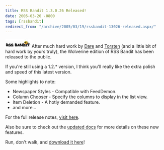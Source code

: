 ```yaml
---
title: RSS Bandit 1.3.0.26 Released!
date: 2005-03-20 -0800
tags: [rssbandit]
redirect_from: "/archive/2005/03/19/rssbandit-13026-released.aspx/"
---
```


![RSS Bandit Logo](/images/RssBanditLogo.jpg) After much hard work by
[Dare](http://www.25hoursaday.com/weblog/) and
[Torsten](http://www.rendelmann.info/blog/) (and a little bit of hard
work by yours truly), the Wolverine edition of RSS Bandit has been
released to the public.

If you're still using a 1.2.* version, I think you'll really like the
extra polish and speed of this latest version.

Some highlights to note:

-   Newspaper Styles - Compatible with FeedDemon.
-   Column Chooser - Specify the columns to display in the list view.
-   Item Deletion - A hotly demanded feature.
-   and more...

For the full release notes, [visit
here](https://sourceforge.net/forum/forum.php?forum_id=454878).

Also be sure to check out the [updated docs](http://docs.rssbandit.org/)
for more details on these new features.

Run, don't walk, and [download it
here](http://prdownloads.sourceforge.net/rssbandit/RssBandit1.3.0.26installer.zip?download)!

